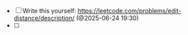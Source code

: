 - [ ] Write this yourself:  https://leetcode.com/problems/edit-distance/description/ (@2025-06-24 19:30)
- [ ] 